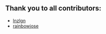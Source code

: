 Thank you to all contributors:
------------------------------

* [lnzlgn](https://github.com/lnzlgn)
* [rainbowjose](https://github.com/rainbowjose)
